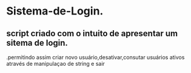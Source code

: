 <h1 id="titulo">Sistema-de-Login.</h1>
<h2>script criado com o intuito de apresentar um sitema de login.</h2>

.permitindo assim criar novo usuário,desativar,consutar usuários ativos através de manipulaçao de string e sair




